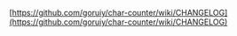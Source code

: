 [https://github.com/goruiy/char-counter/wiki/CHANGELOG](https://github.com/goruiy/char-counter/wiki/CHANGELOG)
